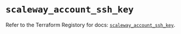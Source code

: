 # `scaleway_account_ssh_key`

Refer to the Terraform Registory for docs: [`scaleway_account_ssh_key`](https://registry.terraform.io/providers/scaleway/scaleway/2.19.0/docs/resources/account_ssh_key).
